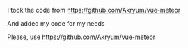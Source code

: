 I took the code from https://github.com/Akryum/vue-meteor

And added my code for my needs

Please, use https://github.com/Akryum/vue-meteor
